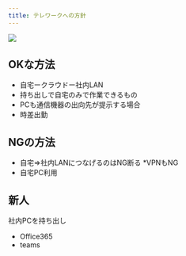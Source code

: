 ```yaml
---
title: テレワークへの方針
---
```


![](/img/クラウド有効.png)


## OKな方法
- 自宅ークラウドー社内LAN
- 持ち出しで自宅のみで作業できるもの
- PCも通信機器の出向先が提示する場合
- 時差出勤

## NGの方法
- 自宅⇒社内LANにつなげるのはNG断る *VPNもNG
- 自宅PC利用


## 新人
 社内PCを持ち出し
- Office365
- teams






